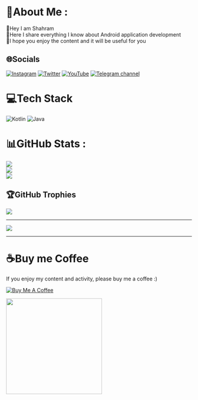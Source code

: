 # 💫About Me :
👦Hey I am Shahram                      
🚁Here I share everything I know about Android application development                               
🎪I hope you enjoy the content and it will be useful for you



## 🌐Socials
[![Instagram](https://img.shields.io/badge/Instagram-%23E4405F.svg?logo=Instagram&logoColor=white)](https://instagram.com/https://www.instagram.com/https://www.instagram.com/shahramkhandagi) [![Twitter](https://img.shields.io/badge/Twitter-%231DA1F2.svg?logo=Twitter&logoColor=white)](https://twitter.com/https://twitter.com/https://twitter.com/KhandagiShahram) [![YouTube](https://img.shields.io/badge/YouTube-%23FF0000.svg?logo=YouTube&logoColor=white)](https://youtube.com/c/https://www.youtube.com/channel/UCI_hw_rwWRI5kBDvAh2gR9A) [![Telegram channel](https://img.shields.io/badge/My%20Telegram%20Channel-%231DA1F2.svg?logo=Telegram&logoColor=white)](https://t.me/kotlinbox)

# 💻Tech Stack
![Kotlin](https://img.shields.io/badge/kotlin-%230095D5.svg?style=flat&logo=kotlin&logoColor=white) ![Java](https://img.shields.io/badge/java-%23ED8B00.svg?style=flat&logo=java&logoColor=white)
# 📊GitHub Stats :
![](https://github-readme-stats.vercel.app/api?username=ShahramKhandagi&theme=dark&hide_border=false&include_all_commits=false&count_private=true)<br/>
![](https://github-readme-streak-stats.herokuapp.com/?user=ShahramKhandagi&theme=dark&hide_border=false)<br/>
![](https://github-readme-stats.vercel.app/api/top-langs/?username=ShahramKhandagi&theme=dark&hide_border=false&include_all_commits=false&count_private=true&layout=compact)

## 🏆GitHub Trophies
![](https://github-profile-trophy.vercel.app/?username=ShahramKhandagi&theme=onedark&no-frame=false&no-bg=false&margin-w=4)

---
[![](https://visitcount.itsvg.in/api?id=ShahramKhandagi&icon=1&color=3)](https://visitcount.itsvg.in)


---
# ☕Buy me Coffee
If you enjoy my content and activity, please buy me a coffee :)


<a href="https://www.buymeacoffee.com/shahramkhaE" target="_blank"><img src="https://www.buymeacoffee.com/assets/img/custom_images/orange_img.png" alt="Buy Me A Coffee" style="height: auto !important;width: auto !important;" ></a>

<a href="http://www.coffeete.ir/shahramkhandagi">
       <img src="http://www.coffeete.ir/images/buttons/lemonchiffon.png" style="width:260px;" />
</a>
